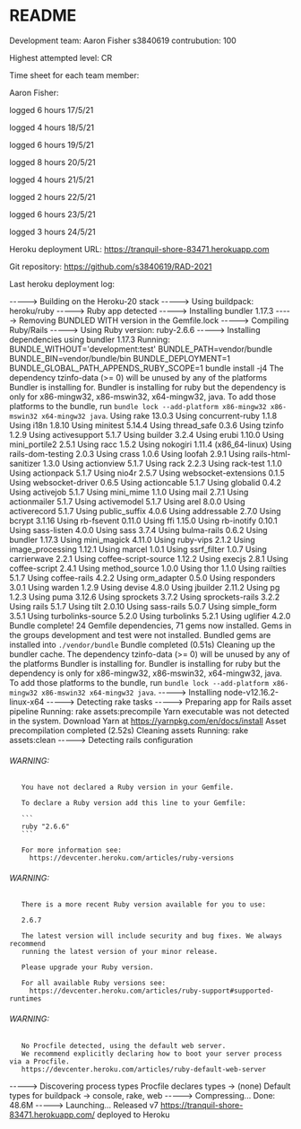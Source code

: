 # README

Development team:
Aaron Fisher s3840619 contrubution: 100

Highest attempted level: CR

Time sheet for each team member:

Aaron Fisher: 

logged 6 hours 17/5/21

logged 4 hours 18/5/21

logged 6 hours 19/5/21

logged 8 hours 20/5/21

logged 4 hours 21/5/21

logged 2 hours 22/5/21

logged 6 hours 23/5/21

logged 3 hours 24/5/21

Heroku deployment URL: https://tranquil-shore-83471.herokuapp.com

Git repository: https://github.com/s3840619/RAD-2021


Last heroku deployment log: 

-----> Building on the Heroku-20 stack
-----> Using buildpack: heroku/ruby
-----> Ruby app detected
-----> Installing bundler 1.17.3
-----> Removing BUNDLED WITH version in the Gemfile.lock
-----> Compiling Ruby/Rails
-----> Using Ruby version: ruby-2.6.6
-----> Installing dependencies using bundler 1.17.3
       Running: BUNDLE_WITHOUT='development:test' BUNDLE_PATH=vendor/bundle BUNDLE_BIN=vendor/bundle/bin BUNDLE_DEPLOYMENT=1 BUNDLE_GLOBAL_PATH_APPENDS_RUBY_SCOPE=1 bundle install -j4
       The dependency tzinfo-data (>= 0) will be unused by any of the platforms Bundler is installing for. Bundler is installing for ruby but the dependency is only for x86-mingw32, x86-mswin32, x64-mingw32, java. To add those platforms to the bundle, run `bundle lock --add-platform x86-mingw32 x86-mswin32 x64-mingw32 java`.
       Using rake 13.0.3
       Using concurrent-ruby 1.1.8
       Using i18n 1.8.10
       Using minitest 5.14.4
       Using thread_safe 0.3.6
       Using tzinfo 1.2.9
       Using activesupport 5.1.7
       Using builder 3.2.4
       Using erubi 1.10.0
       Using mini_portile2 2.5.1
       Using racc 1.5.2
       Using nokogiri 1.11.4 (x86_64-linux)
       Using rails-dom-testing 2.0.3
       Using crass 1.0.6
       Using loofah 2.9.1
       Using rails-html-sanitizer 1.3.0
       Using actionview 5.1.7
       Using rack 2.2.3
       Using rack-test 1.1.0
       Using actionpack 5.1.7
       Using nio4r 2.5.7
       Using websocket-extensions 0.1.5
       Using websocket-driver 0.6.5
       Using actioncable 5.1.7
       Using globalid 0.4.2
       Using activejob 5.1.7
       Using mini_mime 1.1.0
       Using mail 2.7.1
       Using actionmailer 5.1.7
       Using activemodel 5.1.7
       Using arel 8.0.0
       Using activerecord 5.1.7
       Using public_suffix 4.0.6
       Using addressable 2.7.0
       Using bcrypt 3.1.16
       Using rb-fsevent 0.11.0
       Using ffi 1.15.0
       Using rb-inotify 0.10.1
       Using sass-listen 4.0.0
       Using sass 3.7.4
       Using bulma-rails 0.6.2
       Using bundler 1.17.3
       Using mini_magick 4.11.0
       Using ruby-vips 2.1.2
       Using image_processing 1.12.1
       Using marcel 1.0.1
       Using ssrf_filter 1.0.7
       Using carrierwave 2.2.1
       Using coffee-script-source 1.12.2
       Using execjs 2.8.1
       Using coffee-script 2.4.1
       Using method_source 1.0.0
       Using thor 1.1.0
       Using railties 5.1.7
       Using coffee-rails 4.2.2
       Using orm_adapter 0.5.0
       Using responders 3.0.1
       Using warden 1.2.9
       Using devise 4.8.0
       Using jbuilder 2.11.2
       Using pg 1.2.3
       Using puma 3.12.6
       Using sprockets 3.7.2
       Using sprockets-rails 3.2.2
       Using rails 5.1.7
       Using tilt 2.0.10
       Using sass-rails 5.0.7
       Using simple_form 3.5.1
       Using turbolinks-source 5.2.0
       Using turbolinks 5.2.1
       Using uglifier 4.2.0
       Bundle complete! 24 Gemfile dependencies, 71 gems now installed.
       Gems in the groups development and test were not installed.
       Bundled gems are installed into `./vendor/bundle`
       Bundle completed (0.51s)
       Cleaning up the bundler cache.
       The dependency tzinfo-data (>= 0) will be unused by any of the platforms Bundler is installing for. Bundler is installing for ruby but the dependency is only for x86-mingw32, x86-mswin32, x64-mingw32, java. To add those platforms to the bundle, run `bundle lock --add-platform x86-mingw32 x86-mswin32 x64-mingw32 java`.
-----> Installing node-v12.16.2-linux-x64
-----> Detecting rake tasks
-----> Preparing app for Rails asset pipeline
       Running: rake assets:precompile
       Yarn executable was not detected in the system.
       Download Yarn at https://yarnpkg.com/en/docs/install
       Asset precompilation completed (2.52s)
       Cleaning assets
       Running: rake assets:clean
-----> Detecting rails configuration
###### WARNING:
       You have not declared a Ruby version in your Gemfile.
       
       To declare a Ruby version add this line to your Gemfile:
       
       ```
       ruby "2.6.6"
       ```
       
       For more information see:
         https://devcenter.heroku.com/articles/ruby-versions
###### WARNING:
       There is a more recent Ruby version available for you to use:
       
       2.6.7
       
       The latest version will include security and bug fixes. We always recommend
       running the latest version of your minor release.
       
       Please upgrade your Ruby version.
       
       For all available Ruby versions see:
         https://devcenter.heroku.com/articles/ruby-support#supported-runtimes
###### WARNING:
       No Procfile detected, using the default web server.
       We recommend explicitly declaring how to boot your server process via a Procfile.
       https://devcenter.heroku.com/articles/ruby-default-web-server
-----> Discovering process types
       Procfile declares types     -> (none)
       Default types for buildpack -> console, rake, web
-----> Compressing...
       Done: 48.6M
-----> Launching...
       Released v7
       https://tranquil-shore-83471.herokuapp.com/ deployed to Heroku
